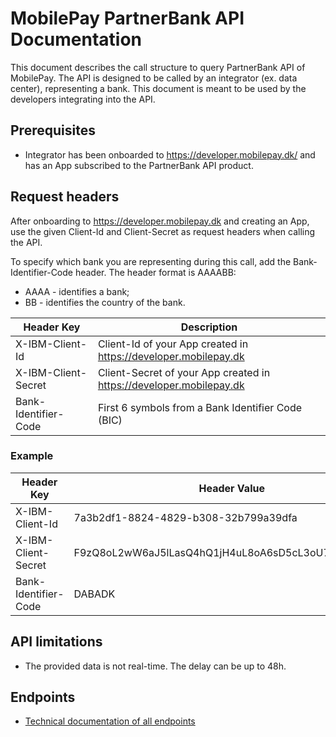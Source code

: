 # MobilePay PartnerBank API Documentation
This document describes the call structure to query PartnerBank API of MobilePay. The API is designed to be called by an integrator (ex. data center), representing a bank. This document is meant to be used by the developers integrating into the API.

## Prerequisites
- Integrator has been onboarded to https://developer.mobilepay.dk/ and has an App subscribed to the PartnerBank API product.

## Request headers
After onboarding to https://developer.mobilepay.dk and creating an App, use the given Client-Id and Client-Secret as request headers when calling the API.

To specify which bank you are representing during this call, add the Bank-Identifier-Code header. The header format is AAAABB:
- AAAA - identifies a bank;
- BB - identifies the country of the bank.

| Header Key           | Description                                                         |
| -------------------  | ------------------------------------------------------------------- |
| X-IBM-Client-Id      | Client-Id of your App created in https://developer.mobilepay.dk     |
| X-IBM-Client-Secret  | Client-Secret of your App created in https://developer.mobilepay.dk |
| Bank-Identifier-Code | First 6 symbols from a Bank Identifier Code (BIC)                   |

### Example
| Header Key           | Header Value                                       |
| -------------------  | -------------------------------------------------- |
| X-IBM-Client-Id      | 7a3b2df1-8824-4829-b308-32b799a39dfa               |
| X-IBM-Client-Secret  | F9zQ8oL2wW6aJ5lLasQ4hQ1jH4uL8oA6sD5cL3oU7aO1mP2nZ4 |
| Bank-Identifier-Code | DABADK                                             |


## API limitations
- The provided data is not real-time. The delay can be up to 48h.

## Endpoints
- [Technical documentation of all endpoints](endpoints.md)
